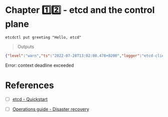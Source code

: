 # Chapter :one::two: - etcd and the control plane


```
etcdctl put greeting "Hello, etcd"
```
> Outputs
```json
{"level":"warn","ts":"2022-07-28T13:02:00.478+0200","logger":"etcd-client","caller":"v3/retry_interceptor.go:62","msg":"retrying of unary invoker failed","target":"etcd-endpoints://0x140001ca000/127.0.0.1:2379","attempt":0,"error":"rpc error: code = DeadlineExceeded desc = latest balancer error: last connection error: connection error: desc = \"transport: Error while dialing dial tcp 127.0.0.1:2379: connect: connection refused\""}
```
Error: context deadline exceeded



# References

- [ ] [etcd - Quickstart](https://etcd.io/docs/v3.5/quickstart/)

- [ ] [Operations guide - Disaster recovery](https://etcd.io/docs/v3.5/op-guide/recovery)
